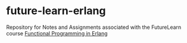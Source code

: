 # future-learn-erlang
Repository for Notes and Assignments associated with the FutureLearn course [Functional Programming in Erlang](https://www.futurelearn.com/courses/functional-programming-erlang)
